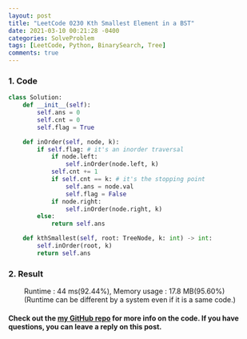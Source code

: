 ```yaml
---
layout: post
title: "LeetCode 0230 Kth Smallest Element in a BST" 
date: 2021-03-10 00:21:28 -0400
categories: SolveProblem
tags: [LeetCode, Python, BinarySearch, Tree]
comments: true
---
```


### 1. Code
```python
class Solution:
    def __init__(self):
        self.ans = 0
        self.cnt = 0
        self.flag = True

    def inOrder(self, node, k):
        if self.flag: # it's an inorder traversal
            if node.left:
                self.inOrder(node.left, k)
            self.cnt += 1
            if self.cnt == k: # it's the stopping point
                self.ans = node.val
                self.flag = False
            if node.right:
                self.inOrder(node.right, k)
        else:
            return self.ans

    def kthSmallest(self, root: TreeNode, k: int) -> int:
        self.inOrder(root, k)
        return self.ans
```

### 2. Result
&nbsp;&nbsp;&nbsp;&nbsp;&nbsp;&nbsp;&nbsp;&nbsp;Runtime : 44 ms(92.44%), Memory usage : 17.8 MB(95.60%)  
&nbsp;&nbsp;&nbsp;&nbsp;&nbsp;&nbsp;&nbsp;&nbsp;(Runtime can be different by a system even if it is a same code.)

#### Check out the [my GitHub repo][hyuk-gh] for more info on the code. If you have questions, you can leave a reply on this post.
[hyuk-gh]: https://github.com/dlgur1994/StudyAlgorithms
